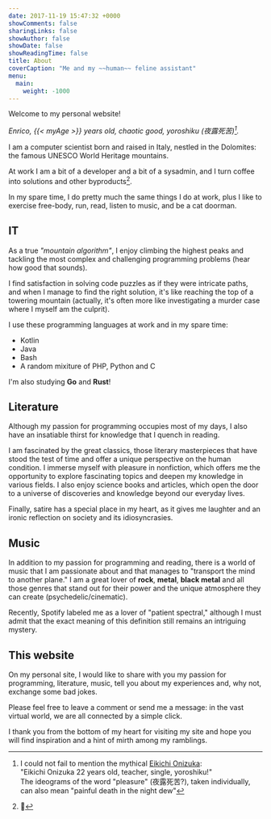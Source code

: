 ```yaml
---
date: 2017-11-19 15:47:32 +0000
showComments: false
sharingLinks: false
showAuthor: false
showDate: false
showReadingTime: false
title: About
coverCaption: "Me and my ~~human~~ feline assistant"
menu:
  main:
    weight: -1000
---
```

Welcome to my personal website!

*Enrico, {{< myAge >}} years old, chaotic good, yoroshiku (夜露死苦)[^0].*

I am a computer scientist born and raised in Italy, nestled in the Dolomites: the famous UNESCO World Heritage mountains.

At work I am a bit of a developer and a bit of a sysadmin, and I turn coffee into solutions and other byproducts[^1].

In my spare time, I do pretty much the same things I do at work, plus I like to exercise free-body, run, read, listen to music, and be a cat doorman.

## IT

As a true *"mountain algorithm"*, I enjoy climbing the highest peaks and tackling the most complex and challenging programming problems (hear how good that sounds).

I find satisfaction in solving code puzzles as if they were intricate paths, and when I manage to find the right solution, it's like reaching the top of a towering mountain (actually, it's often more like investigating a murder case where I myself am the culprit).

I use these programming languages at work and in my spare time:
* Kotlin
* Java
* Bash
* A random mixiture of PHP, Python and C

I'm also studying **Go** and **Rust**!

## Literature

Although my passion for programming occupies most of my days, I also have an insatiable thirst for knowledge that I quench in reading.

I am fascinated by the great classics, those literary masterpieces that have stood the test of time and offer a unique perspective on the human condition. I immerse myself with pleasure in nonfiction, which offers me the opportunity to explore fascinating topics and deepen my knowledge in various fields. I also enjoy science books and articles, which open the door to a universe of discoveries and knowledge beyond our everyday lives.

Finally, satire has a special place in my heart, as it gives me laughter and an ironic reflection on society and its idiosyncrasies.

## Music

In addition to my passion for programming and reading, there is a world of music that I am passionate about and that manages to "transport the mind to another plane."
I am a great lover of **rock**, **metal**, **black metal** and all those genres that stand out for their power and the unique atmosphere they can create (psychedelic/cinematic).

Recently, Spotify labeled me as a lover of "patient spectral," although I must admit that the exact meaning of this definition still remains an intriguing mystery.

## This website
On my personal site, I would like to share with you my passion for programming, literature, music, tell you about my experiences and, why not, exchange some bad jokes.

Please feel free to leave a comment or send me a message: in the vast virtual world, we are all connected by a simple click.

I thank you from the bottom of my heart for visiting my site and hope you will find inspiration and a hint of mirth among my ramblings.

[^0]:I could not fail to mention the mythical [Eikichi Onizuka](https://en.wikipedia.org/wiki/Great_Teacher_Onizuka):  
"Eikichi Onizuka 22 years old, teacher, single, yoroshiku!"  
The ideograms of the word "pleasure" (夜露死苦?), taken individually, can also mean "painful death in the night dew"

[^1]: 💩